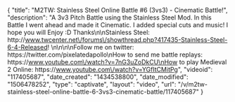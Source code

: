 {
    "title": "M2TW: Stainless Steel Online Battle #6 (3vs3) -  Cinematic Battle!",
    "description": "A 3v3 Pitch Battle using the Stainless Steel Mod.  In this Battle I went ahead and made it Cinematic.  I added special cuts and music!  I hope you will Enjoy :D  Thanks\n\nStainless Steel: http:\/\/www.twcenter.net\/forums\/showthread.php?417435-Stainless-Steel-6-4-Released! \n\n\n\nFollow me on twitter: https:\/\/twitter.com\/pixelatedapollo\nHow to send me battle replays: https:\/\/www.youtube.com\/watch?v=7nG3uZoDkCU\nHow to play Medieval 2 Online: https:\/\/www.youtube.com\/watch?v=YGfItCMitPg",
    "videoid": "117405687",
    "date_created": "1434538800",
    "date_modified": "1506478252",
    "type": "captivate",
    "layout": "video",
    "url": "\/v\/m2tw-stainless-steel-online-battle-6-3vs3-cinematic-battle\/117405687"
}